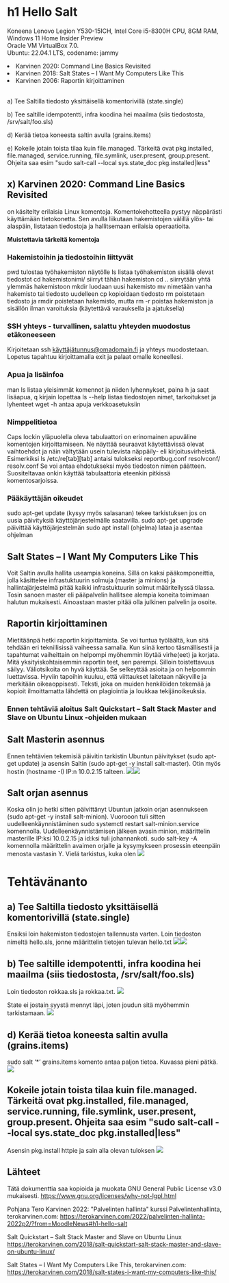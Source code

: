 # h1 Hello Salt

Koneena Lenovo Legion Y530-15ICH, Intel Core i5-8300H CPU, 8GM RAM, Windows 11 Home Insider Preview<br>
Oracle VM VirtualBox 7.0.<br>
Ubuntu: 22.04.1 LTS, codename: jammy<br>


<li>    Karvinen 2020: Command Line Basics Revisited</li>
<li>    Karvinen 2018: Salt States – I Want My Computers Like This</li>
<li>    Karvinen 2006: Raportin kirjoittaminen</li><br>

a) Tee Saltilla tiedosto yksittäisellä komentorivillä (state.single)

b) Tee saltille idempotentti, infra koodina hei maailma (siis tiedostosta, /srv/salt/foo.sls)

d) Kerää tietoa koneesta saltin avulla (grains.items)

e) Kokeile jotain toista tilaa kuin file.managed. Tärkeitä ovat pkg.installed, file.managed, service.running, file.symlink, user.present, group.present. Ohjeita saa esim "sudo salt-call --local sys.state_doc pkg.installed|less"

## x) Karvinen 2020: Command Line Basics Revisited

on käsitelty erilaisia Linux komentoja.
Komentokehotteella pystyy näppärästi käyttämään tietokonetta. Sen avulla liikutaan hakemistojen välillä ylös- tai alaspäin, listataan tiedostoja ja hallitsemaan erilaisia operaatioita.

<b>Muistettavia tärkeitä komentoja</b>

### Hakemistoihin ja tiedostoihin liittyvät

pwd tulostaa työhakemiston näytölle
ls listaa työhakemiston sisällä olevat tiedostot
cd hakemistonimi/ siirryt tähän hakemiston
cd .. siirrytään yhtä ylemmäs hakemistoon
mkdir luodaan uusi hakemisto
mv nimetään vanha hakemisto tai tiedosto uudelleen
cp kopioidaan tiedosto
rm poistetaan tiedosto ja rmdir poistetaan hakemisto, mutta rm -r poistaa hakemiston ja sisällön ilman varoituksia (käytettävä varauksella ja ajatuksella)

### SSH yhteys - turvallinen, salattu yhteyden muodostus etäkoneeseen

Kirjoitetaan ssh käyttäjätunnus@omadomain.fi ja yhteys muodostetaan. Lopetus tapahtuu kirjoittamalla exit ja palaat omalle koneellesi.

### Apua ja lisäinfoa

man ls listaa yleisimmät komennot ja niiden lyhennykset, paina h ja saat lisäapua, q kirjain lopettaa
ls --help listaa tiedostojen nimet, tarkoitukset ja lyhenteet
wget -h antaa apuja verkkoasetuksiin

### Nimppelitietoa

Caps lockin yläpuolella oleva tabulaattori on erinomainen apuväline komentojen kirjoittamiseen. Ne näyttää seuraavat käytettävissä olevat vaihtoehdot ja näin vältytään usein tulevista näppäily- eli kirjoitusvirheistä. Esimerkiksi ls /etc/re[tab][tab] antaisi tulokseksi reportbug.conf resolvconf/ resolv.conf
Se voi antaa ehdotukseksi myös tiedoston nimen päätteen.
Suositeltavaa onkin käyttää tabulaattoria eteenkin pitkissä komentosarjoissa.

### Pääkäyttäjän oikeudet

sudo apt-get update (kysyy myös salasanan) tekee tarkistuksen jos on uusia päivityksiä käyttöjärjestelmälle saatavilla.
sudo apt-get upgrade päivittää käyttöjärjestelmän
sudo apt install (ohjelma) lataa ja asentaa ohjelman

## Salt States – I Want My Computers Like This

Voit Saltin avulla hallita useampia koneina. Sillä on kaksi pääkomponeittia, jolla käsittelee infrastuktuurin solmuja (master ja minions) ja hallintajärjestelmä pitää kaikki infrastuktuurin solmut määritellyssä tilassa. Tosin sanoen master eli pääpalvelin hallitsee alempia koneita toimimaan halutun mukaisesti. Ainoastaan master pitää olla julkinen palvelin ja osoite.

## Raportin kirjoittaminen

Mietitäänpä hetki raportin kirjoittamista. Se voi tuntua työläältä, kun sitä tehdään eri teknillisissä vaiheessa samalla. Kun siinä kertoo täsmällisestii ja tapahtumat vaiheittain on helpompi myöhemmin löytää virhe(eet) ja korjata. Mitä yksityiskohtaisemmin raportin teet, sen parempi. Silloin toistettavuus säilyy.
Väliotsikoita on hyvä käyttää. Se selkeyttää asioita ja on helpommin luettavissa.
Hyviin tapoihin kuuluu, että viittaukset laitetaan näkyville ja merkitään oikeaoppisesti.
Teksti, joka on muiden henkilöiden tekemää ja kopioit ilmoittamatta lähdettä on plagiointia ja loukkaa tekijänoikeuksia.


### Ennen tehtäviä aloitus Salt Quickstart – Salt Stack Master and Slave on Ubuntu Linux -ohjeiden mukaan

## Salt Masterin asennus

Ennen tehtävien tekemisiä päivitin tarkistin Ubuntun päivitykset (sudo apt-get update) ja asensin Saltin (sudo apt-get -y install salt-master). Otin myös hostin (hostname -I) IP:n 10.0.2.15 talteen.
<img src="salt02.PNG"><img src="salt03.PNG">

## Salt orjan asennus

Koska olin jo hetki sitten päivittänyt Ubuntun jatkoin orjan asennukseen (sudo apt-get -y install salt-minion). Vuorooon tuli sitten uudelleenkäynnistäminen sudo systemctl restart salt-minion.service komennolla. Uudelleenkäynnistämisen jälkeen avasin minion, määrittelin masterille IP:ksi 10.0.2.15 ja id:ksi tuli johannankoti. sudo salt-key -A komennolla määrittelin avaimen orjalle ja kysymykseen prosessin eteenpäin menosta vastasin Y. Vielä tarkistus, kuka olen
<img src="salt11.PNG">

# Tehtävänanto

## a) Tee Saltilla tiedosto yksittäisellä komentorivillä (state.single)

Ensiksi loin hakemiston tiedostojen tallennusta varten. Loin tiedoston nimeltä hello.sls, jonne määrittelin tietojen tulevan hello.txt
<img src="salt15.PNG"><img src="salt16.PNG">

## b) Tee saltille idempotentti, infra koodina hei maailma (siis tiedostosta, /srv/salt/foo.sls)

Loin tiedoston rokkaa.sls ja rokkaa.txt.
<img src="saltiksi.PNG">

State ei jostain syystä mennyt läpi, joten joudun sitä myöhemmin tarkistamaan.
<img src="salt-virhe.PNG">

## d) Kerää tietoa koneesta saltin avulla (grains.items)

sudo salt ‘\*’ grains.items komento antaa paljon tietoa. Kuvassa pieni pätkä.
<img src="salt19.PNG">

## Kokeile jotain toista tilaa kuin file.managed. Tärkeitä ovat pkg.installed, file.managed, service.running, file.symlink, user.present, group.present. Ohjeita saa esim "sudo salt-call --local sys.state_doc pkg.installed|less"

Asensin pkg.install httpie ja sain alla olevan tuloksen
<img src="salt13.PNG">

## Lähteet

Tätä dokumenttia saa kopioida ja muokata GNU General Public License v3.0 mukaisesti. https://www.gnu.org/licenses/why-not-lgpl.html

Pohjana Tero Karvinen 2022: "Palvelinten hallinta" kurssi
Palvelintenhallinta, terokarvinen.com: https://terokarvinen.com/2022/palvelinten-hallinta-2022p2/?from=MoodleNews#h1-hello-salt

Salt Quickstart – Salt Stack Master and Slave on Ubuntu Linux https://terokarvinen.com/2018/salt-quickstart-salt-stack-master-and-slave-on-ubuntu-linux/

Salt States – I Want My Computers Like This, terokarvinen.com: https://terokarvinen.com/2018/salt-states-i-want-my-computers-like-this/
